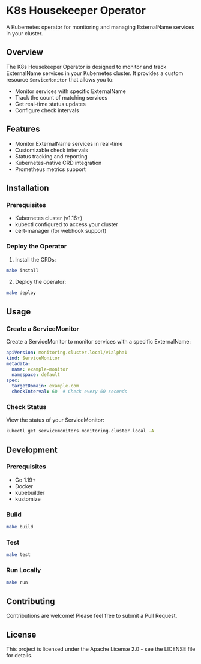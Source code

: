 # K8s Housekeeper Operator

A Kubernetes operator for monitoring and managing ExternalName services in your cluster.

## Overview

The K8s Housekeeper Operator is designed to monitor and track ExternalName services in your Kubernetes cluster. It provides a custom resource `ServiceMonitor` that allows you to:

- Monitor services with specific ExternalName
- Track the count of matching services
- Get real-time status updates
- Configure check intervals

## Features

- Monitor ExternalName services in real-time
- Customizable check intervals
- Status tracking and reporting
- Kubernetes-native CRD integration
- Prometheus metrics support

## Installation

### Prerequisites

- Kubernetes cluster (v1.16+)
- kubectl configured to access your cluster
- cert-manager (for webhook support)

### Deploy the Operator

1. Install the CRDs:
```bash
make install
```

2. Deploy the operator:
```bash
make deploy
```

## Usage

### Create a ServiceMonitor

Create a ServiceMonitor to monitor services with a specific ExternalName:

```yaml
apiVersion: monitoring.cluster.local/v1alpha1
kind: ServiceMonitor
metadata:
  name: example-monitor
  namespace: default
spec:
  targetDomain: example.com
  checkInterval: 60  # Check every 60 seconds
```

### Check Status

View the status of your ServiceMonitor:

```bash
kubectl get servicemonitors.monitoring.cluster.local -A
```

## Development

### Prerequisites

- Go 1.19+
- Docker
- kubebuilder
- kustomize

### Build

```bash
make build
```

### Test

```bash
make test
```

### Run Locally

```bash
make run
```

## Contributing

Contributions are welcome! Please feel free to submit a Pull Request.

## License

This project is licensed under the Apache License 2.0 - see the LICENSE file for details.

